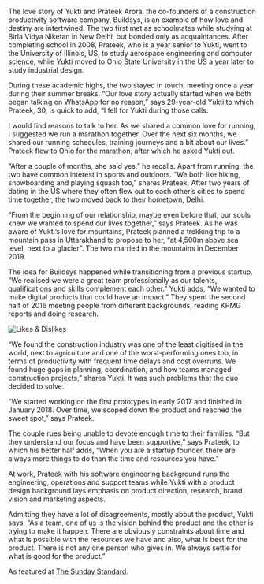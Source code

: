 
The love story of Yukti and Prateek Arora, the co-founders of a construction productivity software company, Buildsys, is an example of how love and destiny are intertwined. The two first met as schoolmates while studying at Birla Vidya Niketan in New Delhi, but bonded only as acquaintances. After completing school in 2008, Prateek, who is a year senior to Yukti, went to the University of Illinois, US, to study aerospace engineering and computer science, while Yukti moved to Ohio State University in the US a year later to study industrial design.

During these academic highs, the two stayed in touch, meeting once a year during their summer breaks. “Our love story actually started when we both began talking on WhatsApp for no reason,” says 29-year-old Yukti to which Prateek, 30, is quick to add, “I fell for Yukti during those calls.

I would find reasons to talk to her. As we shared a common love for running, I suggested we run a marathon together. Over the next six months, we shared our running schedules, training journeys and a bit about our lives.” Prateek flew to Ohio for the marathon, after which he asked Yukti out.

“After a couple of months, she said yes,” he recalls. Apart from running, the two have common interest in sports and outdoors. “We both like hiking, snowboarding and playing squash too,” shares Prateek. After two years of dating in the US where they often flew out to each other’s cities to spend time together, the two moved back to their hometown, Delhi.

“From the beginning of our relationship, maybe even before that, our souls knew we wanted to spend our lives together,” says Prateek. As he was aware of Yukti’s love for mountains, Prateek planned a trekking trip to a mountain pass in Uttarakhand to propose to her, “at 4,500m above sea level, next to a glacier”. The two married in the mountains in December 2019.

The idea for Buildsys happened while transitioning from a previous startup. “We realised we were a great team professionally as our talents, qualifications and skills complement each other.” Yukti adds, “We wanted to make digital products that could have an impact.” They spent the second half of 2016 meeting people from different backgrounds, reading KPMG reports and doing research.

![Likes & Dislikes](/assets/blogs/images/takes.jpg)

“We found the construction industry was one of the least digitised in the world, next to agriculture and one of the worst-performing ones too, in terms of productivity with frequent time delays and cost overruns. We found huge gaps in planning, coordination, and how teams managed construction projects,” shares Yukti. It was such problems that the duo decided to solve.

“We started working on the first prototypes in early 2017 and finished in January 2018. Over time, we scoped down the product and reached the sweet spot,” says Prateek.

The couple rues being unable to devote enough time to their families. “But they understand our focus and have been supportive,” says Prateek, to which his better half adds, “When you are a startup founder, there are always more things to do than the time and resources you have.”

At work, Prateek with his software engineering background runs the engineering, operations and support teams while Yukti with a product design background lays emphasis on product direction, research, brand vision and marketing aspects.

Admitting they have a lot of disagreements, mostly about the product, Yukti says, “As a team, one of us is the vision behind the product and the other is trying to make it happen. There are obviously constraints about time and what is possible with the resources we have and also, what is best for the product. There is not any one person who gives in. We always settle for what is good for the product.”

As featured at [The Sunday Standard](https://www.newindianexpress.com/thesundaystandard/2021/feb/21/together-for-thelong-run-2266690.html).
